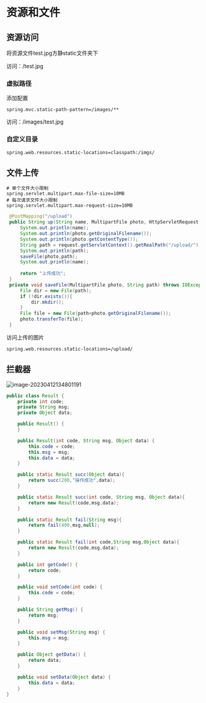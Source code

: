 # 资源和文件

## 资源访问

将资源文件test.jpg方静static文件夹下

访问：/test.jpg

### 虚拟路径

添加配置

~~~ properties
spring.mvc.static-path-pattern=/images/**
~~~

访问：/images/test.jpg

### 自定义目录

~~~ properties
spring.web.resources.static-locations=classpath:/imgs/
~~~

## 文件上传

~~~ properties
# 单个文件大小限制
spring.servlet.multipart.max-file-size=10MB
# 每次请求文件大小限制
spring.servlet.multipart.max-request-size=10MB
~~~

~~~ java
 @PostMapping("/upload")
 public String up(String name, MultipartFile photo, HttpServletRequest request) throws IOException {
     System.out.println(name);
     System.out.println(photo.getOriginalFilename());
     System.out.println(photo.getContentType());
     String path = request.getServletContext().getRealPath("/upload/");
     System.out.println(path);
     saveFile(photo,path);
     System.out.println(name);
     
     return "上传成功";
 }
 private void saveFile(MultipartFile photo, String path) throws IOException {
     File dir = new File(path);
     if (!dir.exists()){
         dir.mkdir();
     }
     File file = new File(path+photo.getOriginalFilename());
     photo.transferTo(file);
 }
~~~

访问上传的图片

~~~ properties
spring.web.resources.static-locations=/upload/
~~~

## 拦截器













![image-20230412134801191](D:\Study\o-dlime-document\SpringBoot\assets\image-20230412134801191.png)





~~~ java
public class Result {
    private int code;
    private String msg;
    private Object data;

    public Result() {
    }

    public Result(int code, String msg, Object data) {
        this.code = code;
        this.msg = msg;
        this.data = data;
    }

    public static Result succ(Object data){
        return succ(200,"操作成功",data);
    }

    public static Result succ(int code, String msg, Object data){
        return new Result(code,msg,data);
    }

    public static Result fail(String msg){
        return fail(400,msg,null);
    }

    public static Result fail(int code,String msg,Object data){
        return new Result(code,msg,data);
    }

    public int getCode() {
        return code;
    }

    public void setCode(int code) {
        this.code = code;
    }

    public String getMsg() {
        return msg;
    }

    public void setMsg(String msg) {
        this.msg = msg;
    }

    public Object getData() {
        return data;
    }

    public void setData(Object data) {
        this.data = data;
    }
}

~~~

